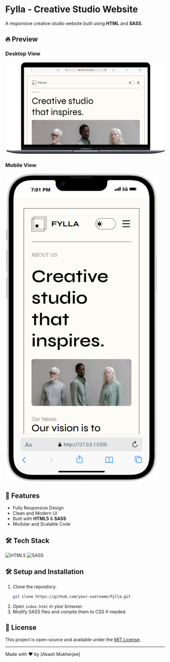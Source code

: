 # Fylla - Creative Studio Website

A responsive creative studio website built using **HTML** and **SASS**.

## 🔥 Preview

### Desktop View
![Desktop View](https://github.com/akashm01github/fylla/blob/main/Task/Macbook.png)

### Mobile View
![Mobile View](https://github.com/akashm01github/fylla/blob/main/Task/iPhone-14-Plus.png)

## 🚀 Features
- Fully Responsive Design
- Clean and Modern UI
- Built with **HTML5** & **SASS**
- Modular and Scalable Code

## 🛠 Tech Stack
![HTML5](https://img.shields.io/badge/HTML5-E34F26?style=for-the-badge&logo=html5&logoColor=white)
![SASS](https://img.shields.io/badge/SASS-CC6699?style=for-the-badge&logo=sass&logoColor=white)



## 🛠️ Setup and Installation
1. Clone the repository:
   ```sh
   git clone https://github.com/your-username/Fylla.git
   ```
2. Open `index.html` in your browser.
3. Modify SASS files and compile them to CSS if needed.

## 📜 License
This project is open-source and available under the [MIT License](LICENSE).

---
Made with ❤️ by [Akash Mukherjee]
